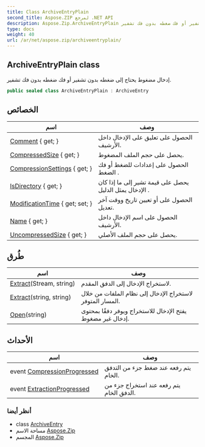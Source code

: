 ```yaml
---
title: Class ArchiveEntryPlain
second_title: Aspose.ZIP لمرجع .NET API
description: Aspose.Zip.ArchiveEntryPlain فصل. إدخال مضغوط يحتاج إلى ضغطه بدون تشفير أو فك ضغطه بدون فك تشفير.
type: docs
weight: 40
url: /ar/net/aspose.zip/archiveentryplain/
---
```

## ArchiveEntryPlain class

إدخال مضغوط يحتاج إلى ضغطه بدون تشفير أو فك ضغطه بدون فك تشفير.

```csharp
public sealed class ArchiveEntryPlain : ArchiveEntry
```

## الخصائص

| اسم | وصف |
| --- | --- |
| [Comment](../../aspose.zip/archiveentry/comment/) { get; } | الحصول على تعليق على الإدخال داخل الأرشيف. |
| [CompressedSize](../../aspose.zip/archiveentry/compressedsize/) { get; } | يحصل على حجم الملف المضغوط. |
| [CompressionSettings](../../aspose.zip/archiveentry/compressionsettings/) { get; } | الحصول على إعدادات للضغط أو فك الضغط . |
| [IsDirectory](../../aspose.zip/archiveentry/isdirectory/) { get; } | يحصل على قيمة تشير إلى ما إذا كان الإدخال يمثل الدليل . |
| [ModificationTime](../../aspose.zip/archiveentry/modificationtime/) { get; set; } | الحصول على أو تعيين تاريخ ووقت آخر تعديل. |
| [Name](../../aspose.zip/archiveentry/name/) { get; } | الحصول على اسم الإدخال داخل الأرشيف. |
| [UncompressedSize](../../aspose.zip/archiveentry/uncompressedsize/) { get; } | يحصل على حجم الملف الأصلي. |

## طُرق

| اسم | وصف |
| --- | --- |
| [Extract](../../aspose.zip/archiveentry/extract/)(Stream, string) | لاستخراج الإدخال إلى الدفق المقدم. |
| [Extract](../../aspose.zip/archiveentry/extract/)(string, string) | لاستخراج الإدخال إلى نظام الملفات من خلال المسار المتوفر. |
| [Open](../../aspose.zip/archiveentry/open/)(string) | يفتح الإدخال للاستخراج ويوفر دفقًا بمحتوى إدخال غير مضغوط. |

## الأحداث

| اسم | وصف |
| --- | --- |
| event [CompressionProgressed](../../aspose.zip/archiveentry/compressionprogressed/) | يتم رفعه عند ضغط جزء من التدفق الخام. |
| event [ExtractionProgressed](../../aspose.zip/archiveentry/extractionprogressed/) | يتم رفعه عند استخراج جزء من الدفق الخام. |

### أنظر أيضا

* class [ArchiveEntry](../archiveentry/)
* مساحة الاسم [Aspose.Zip](../../aspose.zip/)
* المجسم [Aspose.Zip](../../)


